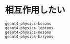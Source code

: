 # 相互作用したい

```{toctree}
geant4-physics-bosons
geant4-physics-leptons
geant4-physics-mesons
geant4-physics-baryons
```
